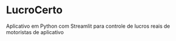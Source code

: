 # LucroCerto
Aplicativo em Python com Streamlit para controle de lucros reais de motoristas de aplicativo
